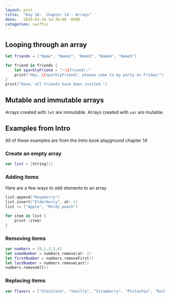 ```yaml
---
layout: post
title:  "Day 16:  Chapter 14 - Arrays"
date:   2020-03-16 14:30:00 -0500
categories: swiftui
---
```

## Looping through an array

```swift
let friends = ["Name", "Name2", "Name3", "Name4", "Name5"]

for friend in friends {
    let sparklyFriend = "✨\(friend)✨"
    print("Hey, \(sparklyFriend), please come to my party on Friday!")
}
print("Done, all friends have been invited.")
```

## Mutable and immutable arrays

Arrays created with `let` are immutable. Arrays created with `var` are mutable.

## Examples from Intro 

All of these examples are from the _Intro_ book playground chapter 14

### Create an empty array

```swift
var list = [String]()
```

### Adding items

Here are a few ways to add elements to an array

```swift
list.append("Raspberry")
list.insert("Elderberry", at: 1)
list += ["Apple", "Moldy peach"]

for item in list {
    print (item)
}
```

### Removing items

``` swift
var numbers = [0,1,2,3,4]
let someNumber = numbers.remove(at: 2)
let firstNumber = numbers.removeFirst()
let lastNumber = numbers.removeLast()
numbers.removeAll()
```

### Replacing items

```swift
var flavors = ["Chocolate", "Vanilla", "Strawberry", "Pistachio", "Rocky Road"]
```






